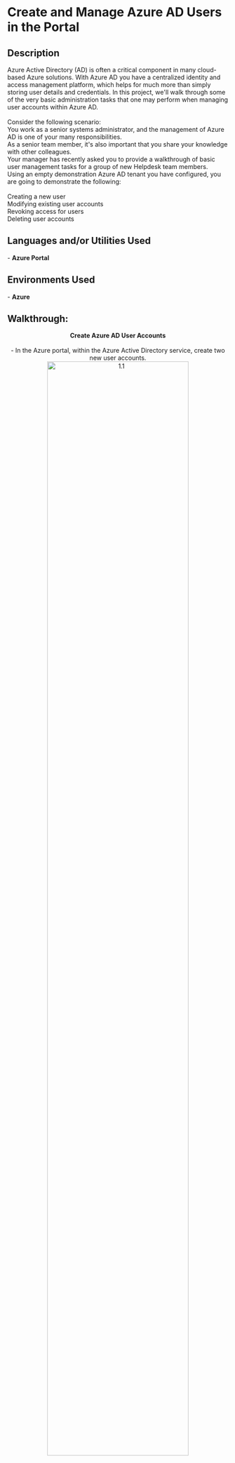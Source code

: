 <h1>Create and Manage Azure AD Users in the Portal</h1>

<!--
 ### [YouTube Demonstration](https://youtu.be/7eJexJVCqJo)
 --!>

<h2>Description</h2>
Azure Active Directory (AD) is often a critical component in many cloud-based Azure solutions. With Azure AD you have a centralized identity and access management platform, which helps for much more than simply storing user details and credentials. In this project, we'll walk through some of the very basic administration tasks that one may perform when managing user accounts within Azure AD.
<br />
<br />
Consider the following scenario:
<br />
You work as a senior systems administrator, and the management of Azure AD is one of your many responsibilities.
<br />
As a senior team member, it's also important that you share your knowledge with other colleagues.
<br />
Your manager has recently asked you to provide a walkthrough of basic user management tasks for a group of new Helpdesk team members.
<br />
Using an empty demonstration Azure AD tenant you have configured, you are going to demonstrate the following:
<br />
<br />
Creating a new user
<br />
Modifying existing user accounts
<br />
Revoking access for users
<br />
Deleting user accounts
<br />

<h2>Languages and/or Utilities Used</h2>

- <b>Azure Portal</b> 


<h2>Environments Used </h2>

- <b>Azure</b>

<h2>Walkthrough:</h2>

<p align="center">

<b>Create Azure AD User Accounts</b>
<br/>
<br/>
- In the Azure portal, within the Azure Active Directory service, create two new user accounts.
<br/>
<img src="https://i.imgur.com/VKrenxd.jpg" height="80%" width="80%" alt="1.1"/>
<br />
<br />
<img src="https://i.imgur.com/oLnAC1c.jpg" height="80%" width="80%" alt="1.2"/>
<br />
<br />

<b>Modify an Azure AD User Account</b>
<br />
<br />
- In the Azure portal, within the Azure Active Directory service, modify one of the new user accounts you created. Then, reset the account's password using the Reset Password feature.
<br/>
<img src="https://i.imgur.com/eoUuhUO.jpg" height="80%" width="80%" alt="2.1"/>
<br />
<br />
<img src="https://i.imgur.com/Bbczuyr.jpg" height="80%" width="80%" alt="2.2"/>
<br />
<br />

<b>Revoke Access to an Azure AD User Account</b>
<br/>
<br/>
- In the Azure portal, within the Azure Active Directory service, block and revoke access for one of the new user accounts you created.
<br/>
<img src="https://i.imgur.com/Y6nJO5X.jpg" height="80%" width="80%" alt="3.1"/>
<br/>
<br/>
<img src="https://i.imgur.com/PfliuQI.jpg" height="80%" width="80%" alt="3.1"/>
<br/>
<br/>

<b>Delete an Azure AD User Account</b>
<br/>
<br/>
- In the Azure portal, within the Azure Active Directory service, delete one of the new user accounts you created.
<br/>
Note: You can also restore or permanently delete the user from the Deleted users section.
<br/>
<img src="https://i.imgur.com/LOObwE0.jpg" height="80%" width="80%" alt="4.1"/>
<br/>
<br/>
<img src="https://i.imgur.com/wW22MxH.jpg" height="80%" width="80%" alt="4.2"/>
<br/>
<br/>
<img src="https://i.imgur.com/NouHtEc.jpg" height="80%" width="80%" alt="4.3"/>
</p>

<!--
 ```diff
- text in red
+ text in green
! text in orange
# text in gray
@@ text in purple (and bold)@@
```
--!>
